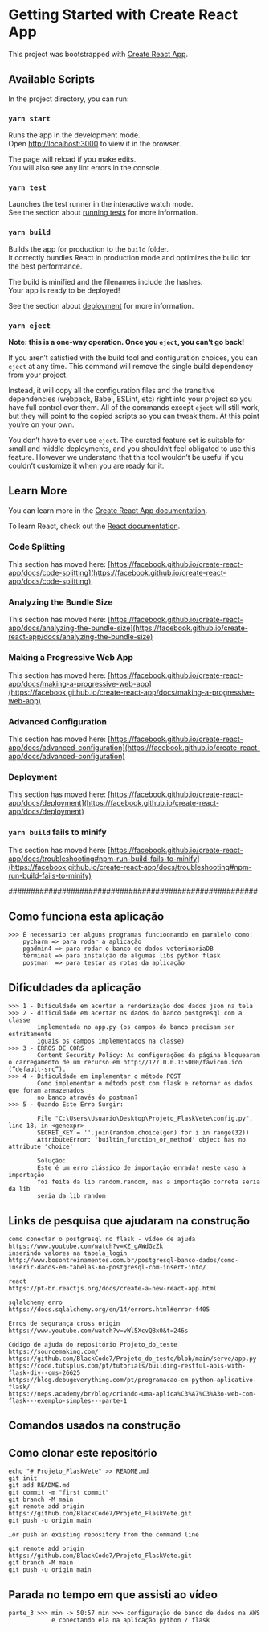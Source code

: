 # Getting Started with Create React App

This project was bootstrapped with [Create React App](https://github.com/facebook/create-react-app).

## Available Scripts

In the project directory, you can run:

### `yarn start`

Runs the app in the development mode.\
Open [http://localhost:3000](http://localhost:3000) to view it in the browser.

The page will reload if you make edits.\
You will also see any lint errors in the console.

### `yarn test`

Launches the test runner in the interactive watch mode.\
See the section about [running tests](https://facebook.github.io/create-react-app/docs/running-tests) for more information.

### `yarn build`

Builds the app for production to the `build` folder.\
It correctly bundles React in production mode and optimizes the build for the best performance.

The build is minified and the filenames include the hashes.\
Your app is ready to be deployed!

See the section about [deployment](https://facebook.github.io/create-react-app/docs/deployment) for more information.

### `yarn eject`

**Note: this is a one-way operation. Once you `eject`, you can’t go back!**

If you aren’t satisfied with the build tool and configuration choices, you can `eject` at any time. This command will remove the single build dependency from your project.

Instead, it will copy all the configuration files and the transitive dependencies (webpack, Babel, ESLint, etc) right into your project so you have full control over them. All of the commands except `eject` will still work, but they will point to the copied scripts so you can tweak them. At this point you’re on your own.

You don’t have to ever use `eject`. The curated feature set is suitable for small and middle deployments, and you shouldn’t feel obligated to use this feature. However we understand that this tool wouldn’t be useful if you couldn’t customize it when you are ready for it.

## Learn More

You can learn more in the [Create React App documentation](https://facebook.github.io/create-react-app/docs/getting-started).

To learn React, check out the [React documentation](https://reactjs.org/).

### Code Splitting

This section has moved here: [https://facebook.github.io/create-react-app/docs/code-splitting](https://facebook.github.io/create-react-app/docs/code-splitting)

### Analyzing the Bundle Size

This section has moved here: [https://facebook.github.io/create-react-app/docs/analyzing-the-bundle-size](https://facebook.github.io/create-react-app/docs/analyzing-the-bundle-size)

### Making a Progressive Web App

This section has moved here: [https://facebook.github.io/create-react-app/docs/making-a-progressive-web-app](https://facebook.github.io/create-react-app/docs/making-a-progressive-web-app)

### Advanced Configuration

This section has moved here: [https://facebook.github.io/create-react-app/docs/advanced-configuration](https://facebook.github.io/create-react-app/docs/advanced-configuration)

### Deployment

This section has moved here: [https://facebook.github.io/create-react-app/docs/deployment](https://facebook.github.io/create-react-app/docs/deployment)

### `yarn build` fails to minify

This section has moved here: [https://facebook.github.io/create-react-app/docs/troubleshooting#npm-run-build-fails-to-minify](https://facebook.github.io/create-react-app/docs/troubleshooting#npm-run-build-fails-to-minify)

########################################################

## Como funciona esta aplicação
    >>> É necessario ter alguns programas funcioonando em paralelo como:
        pycharm => para rodar a aplicação
        pgadmin4 => para rodar o banco de dados veterinariaDB
        terminal => para instalção de algumas libs python flask
        postman  => para testar as rotas da aplicação

## Dificuldades da aplicação
    >>> 1 - Dificuldade em acertar a renderização dos dados json na tela
    >>> 2 - dificuldade em acertar os dados do banco postgresql com a classe
            implementada no app.py (os campos do banco precisam ser estritamente
            iguais os campos implementados na classe)
    >>> 3 - ERROS DE CORS
            Content Security Policy: As configurações da página bloquearam o carregamento de um recurso em http://127.0.0.1:5000/favicon.ico (“default-src”).
    >>> 4 - Dificuldade em implementar o método POST
            Como implementar o método post com flask e retornar os dados que foram armazenados
            no banco através do postman?
    >>> 5 - Quando Este Erro Surgir:
            
            File "C:\Users\Usuario\Desktop\Projeto_FlaskVete\config.py", line 18, in <genexpr>
            SECRET_KEY = ''.join(random.choice(gen) for i in range(32))
            AttributeError: 'builtin_function_or_method' object has no attribute 'choice'

            Solução:
            Este é um erro clássico de importação errada! neste caso a importação
            foi feita da lib random.random, mas a importação correta seria da lib
            seria da lib random
            

## Links de pesquisa que ajudaram na construção
    como conectar o postgresql no flask - vídeo de ajuda
    https://www.youtube.com/watch?v=XZ_gAWdGzZk
    inserindo valores na tabela_login
    http://www.bosontreinamentos.com.br/postgresql-banco-dados/como-inserir-dados-em-tabelas-no-postgresql-com-insert-into/
    
    react
    https://pt-br.reactjs.org/docs/create-a-new-react-app.html

    sqlalchemy erro
    https://docs.sqlalchemy.org/en/14/errors.html#error-f405

    Erros de segurança cross_origin
    https://www.youtube.com/watch?v=vWl5XcvQBx0&t=246s

    Código de ajuda do repositório Projeto_do_teste
    https://sourcemaking.com/
    https://github.com/BlackCode7/Projeto_do_teste/blob/main/serve/app.py
    https://code.tutsplus.com/pt/tutorials/building-restful-apis-with-flask-diy--cms-26625
    https://blog.debugeverything.com/pt/programacao-em-python-aplicativo-flask/
    https://neps.academy/br/blog/criando-uma-aplica%C3%A7%C3%A3o-web-com-flask---exemplo-simples---parte-1
    
    

## Comandos usados na construção

## Como clonar este repositório
    echo "# Projeto_FlaskVete" >> README.md
    git init
    git add README.md
    git commit -m "first commit"
    git branch -M main
    git remote add origin https://github.com/BlackCode7/Projeto_FlaskVete.git
    git push -u origin main
    
    …or push an existing repository from the command line
    
    git remote add origin https://github.com/BlackCode7/Projeto_FlaskVete.git
    git branch -M main
    git push -u origin main

    
## Parada no tempo em que assisti ao vídeo
    parte_3 >>> min -> 50:57 min >>> configuração de banco de dados na AWS
                e conectando ela na aplicação python / flask